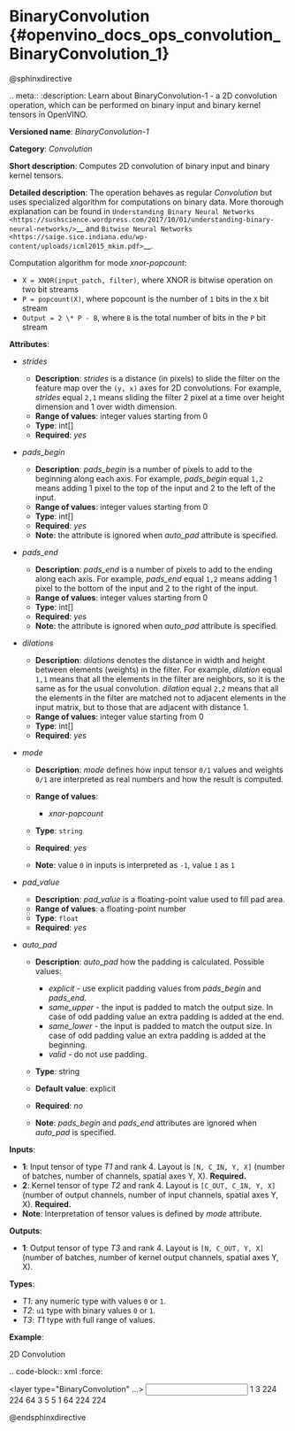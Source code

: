 # BinaryConvolution {#openvino_docs_ops_convolution_BinaryConvolution_1}

@sphinxdirective

.. meta::
  :description: Learn about BinaryConvolution-1 - a 2D convolution operation, which 
                can be performed on binary input and binary kernel tensors in OpenVINO.

**Versioned name**: *BinaryConvolution-1*

**Category**: *Convolution*

**Short description**: Computes 2D convolution of binary input and binary kernel tensors.

**Detailed description**: The operation behaves as regular *Convolution* but uses specialized algorithm for computations on binary data. More thorough explanation can be found in `Understanding Binary Neural Networks <https://sushscience.wordpress.com/2017/10/01/understanding-binary-neural-networks/>`__ and `Bitwise Neural Networks <https://saige.sice.indiana.edu/wp-content/uploads/icml2015_mkim.pdf>`__.


Computation algorithm for mode *xnor-popcount*:

- ``X = XNOR(input_patch, filter)``, where XNOR is bitwise operation on two bit streams
- ``P = popcount(X)``, where popcount is the number of ``1`` bits in the ``X`` bit stream
- ``Output = 2 \* P - B``, where ``B`` is the total number of bits in the ``P`` bit stream

**Attributes**:

* *strides*

  * **Description**: *strides* is a distance (in pixels) to slide the filter on the feature map over the ``(y, x)`` axes for 2D convolutions. For example, *strides* equal ``2,1`` means sliding the filter 2 pixel at a time over height dimension and 1 over width dimension.
  * **Range of values**: integer values starting from 0
  * **Type**: int[]
  * **Required**: *yes*

* *pads_begin*

  * **Description**: *pads_begin* is a number of pixels to add to the beginning along each axis. For example, *pads_begin* equal ``1,2`` means adding 1 pixel to the top of the input and 2 to the left of the input.
  * **Range of values**: integer values starting from 0
  * **Type**: int[]
  * **Required**: *yes*
  * **Note**: the attribute is ignored when *auto_pad* attribute is specified.

* *pads_end*

  * **Description**: *pads_end* is a number of pixels to add to the ending along each axis. For example, *pads_end* equal ``1,2`` means adding 1 pixel to the bottom of the input and 2 to the right of the input.
  * **Range of values**: integer values starting from 0
  * **Type**: int[]
  * **Required**: *yes*
  * **Note**: the attribute is ignored when *auto_pad* attribute is specified.

* *dilations*

  * **Description**: *dilations* denotes the distance in width and height between elements (weights) in the filter. For example, *dilation* equal ``1,1`` means that all the elements in the filter are neighbors, so it is the same as for the usual convolution. *dilation* equal ``2,2`` means that all the elements in the filter are matched not to adjacent elements in the input matrix, but to those that are adjacent with distance 1.
  * **Range of values**: integer value starting from 0
  * **Type**: int[]
  * **Required**: *yes*

* *mode*

  * **Description**: *mode* defines how input tensor ``0/1`` values and weights ``0/1`` are interpreted as real numbers and how the result is computed.
  * **Range of values**:

    * *xnor-popcount*
  * **Type**: ``string``
  * **Required**: *yes*
  * **Note**: value ``0`` in inputs is interpreted as ``-1``, value ``1`` as ``1``

* *pad_value*

  * **Description**: *pad_value* is a floating-point value used to fill pad area.
  * **Range of values**: a floating-point number
  * **Type**: ``float``
  * **Required**: *yes*

* *auto_pad*

  * **Description**: *auto_pad* how the padding is calculated. Possible values:

    * *explicit* - use explicit padding values from *pads_begin* and *pads_end*.
    * *same_upper* - the input is padded to match the output size. In case of odd padding value an extra padding is added at the end.
    * *same_lower* - the input is padded to match the output size. In case of odd padding value an extra padding is added at the beginning.
    * *valid* - do not use padding.
  * **Type**: string
  * **Default value**: explicit
  * **Required**: *no*
  * **Note**: *pads_begin* and *pads_end* attributes are ignored when *auto_pad* is specified.

**Inputs**:

*   **1**: Input tensor of type *T1* and rank 4. Layout is ``[N, C_IN, Y, X]`` (number of batches, number of channels, spatial axes Y, X). **Required.**
*   **2**: Kernel tensor of type *T2* and rank 4. Layout is ``[C_OUT, C_IN, Y, X]`` (number of output channels, number of input channels, spatial axes Y, X). **Required.**
*   **Note**: Interpretation of tensor values is defined by *mode* attribute.

**Outputs**:

*   **1**: Output tensor of type *T3* and rank 4. Layout is ``[N, C_OUT, Y, X]`` (number of batches, number of kernel output channels, spatial axes Y, X).

**Types**:

* *T1*: any numeric type with values ``0`` or ``1``.
* *T2*: ``u1`` type with binary values ``0`` or ``1``.
* *T3*: *T1* type with full range of values.

**Example**:

2D Convolution

.. code-block:: xml
   :force:
   
   <layer type="BinaryConvolution" ...>
       <data dilations="1,1" pads_begin="2,2" pads_end="2,2" strides="1,1" mode="xnor-popcount" pad_value="0" auto_pad="explicit"/>
       <input>
           <port id="0">
               <dim>1</dim>
               <dim>3</dim>
               <dim>224</dim>
               <dim>224</dim>
           </port>
           <port id="1">
               <dim>64</dim>
               <dim>3</dim>
               <dim>5</dim>
               <dim>5</dim>
           </port>
       </input>
       <output>
           <port id="2" precision="FP32">
               <dim>1</dim>
               <dim>64</dim>
               <dim>224</dim>
               <dim>224</dim>
           </port>
       </output>
   </layer>

@endsphinxdirective

